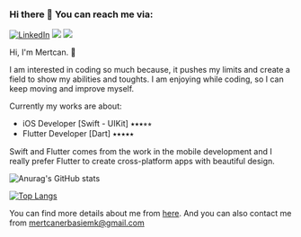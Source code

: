 ### Hi there 👋 You can reach me via:

[![LinkedIn](https://img.shields.io/badge/linkedin-%230077B5.svg?&style=for-the-badge&logo=linkedin&logoColor=white)](https://www.linkedin.com/in/mertcan-erbaşi-46a554108/)
<a href="mailto:mertcanerbasiemk@gmail.com?"><img src="https://img.shields.io/badge/gmail-%23DD0031.svg?&style=for-the-badge&logo=gmail&logoColor=white"/></a>
<a href="[https://rythondev.com/home]"><img src="https://img.shields.io/badge/portfolio-%23DD0031.svg?&style=for-the-badge&logo=webflow&logoColor=white"/></a>



Hi, I'm Mertcan. 👋


I am interested in coding so much because, it pushes my limits and create a field to show my abilities and toughts. I am enjoying while coding, so I can keep 
moving and improve myself.

Currently my works are about:

  - iOS Developer [Swift - UIKit] ⭑⭑⭑⭒⭒
  - Flutter Developer [Dart] ⭑⭑⭑⭑⭑

Swift and Flutter comes from the work in the mobile development and I really prefer Flutter to create cross-platform apps with beautiful design.



![Anurag's GitHub stats](https://github-readme-stats.vercel.app/api?username=mertcanerbasi&hide=issues,stars&show_icons=true&include_all_commits=true&theme=radical)
  
  
  
[![Top Langs](https://github-readme-stats.vercel.app/api/top-langs/?username=mertcanerbasi&langs_count=3&theme=radical)](https://github.com/anuraghazra/github-readme-stats)


You can find more details about me from [here]([https://rythondev.com/home]). And you can also contact me from mertcanerbasiemk@gmail.com
